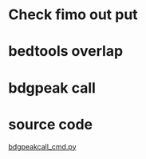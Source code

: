 # Check fimo out put

# bedtools overlap

# bdgpeak call
# source code
[bdgpeakcall_cmd.py](https://github.com/macs3-project/MACS/blob/2b0ee0514e28ca227353bdb30a01da77afd275cf/MACS2/bdgpeakcall_cmd.py)

<!--stackedit_data:
eyJoaXN0b3J5IjpbNzYzMzQ4ODAwXX0=
-->